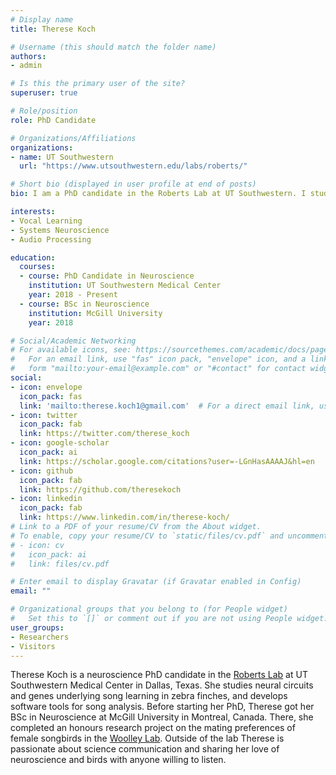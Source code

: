 ```yaml
---
# Display name
title: Therese Koch

# Username (this should match the folder name)
authors:
- admin

# Is this the primary user of the site?
superuser: true

# Role/position
role: PhD Candidate

# Organizations/Affiliations
organizations:
- name: UT Southwestern
  url: "https://www.utsouthwestern.edu/labs/roberts/"

# Short bio (displayed in user profile at end of posts)
bio: I am a PhD candidate in the Roberts Lab at UT Southwestern. I study neural circuits and genes underlying song learning in zebra finches, and develop software tools for song analysis. 

interests:
- Vocal Learning
- Systems Neuroscience
- Audio Processing

education:
  courses:
  - course: PhD Candidate in Neuroscience
    institution: UT Southwestern Medical Center
    year: 2018 - Present
  - course: BSc in Neuroscience
    institution: McGill University
    year: 2018

# Social/Academic Networking
# For available icons, see: https://sourcethemes.com/academic/docs/page-builder/#icons
#   For an email link, use "fas" icon pack, "envelope" icon, and a link in the
#   form "mailto:your-email@example.com" or "#contact" for contact widget.
social:
- icon: envelope
  icon_pack: fas
  link: 'mailto:therese.koch1@gmail.com'  # For a direct email link, use "mailto:test@example.org".
- icon: twitter
  icon_pack: fab
  link: https://twitter.com/therese_koch
- icon: google-scholar
  icon_pack: ai
  link: https://scholar.google.com/citations?user=-LGnHasAAAAJ&hl=en
- icon: github
  icon_pack: fab
  link: https://github.com/theresekoch
- icon: linkedin
  icon_pack: fab
  link: https://www.linkedin.com/in/therese-koch/
# Link to a PDF of your resume/CV from the About widget.
# To enable, copy your resume/CV to `static/files/cv.pdf` and uncomment the lines below.
# - icon: cv
#   icon_pack: ai
#   link: files/cv.pdf

# Enter email to display Gravatar (if Gravatar enabled in Config)
email: ""

# Organizational groups that you belong to (for People widget)
#   Set this to `[]` or comment out if you are not using People widget.
user_groups:
- Researchers
- Visitors
---
```


Therese Koch is a neuroscience PhD candidate in the [Roberts Lab](https://www.utsouthwestern.edu/labs/roberts/) at UT Southwestern Medical Center in Dallas, Texas. She studies neural circuits and genes underlying song learning in zebra finches, and develops software tools for song analysis. Before starting her PhD, Therese got her BSc in Neuroscience at McGill University in Montreal, Canada. There, she completed an honours research project on the mating preferences of female songbirds in the [Woolley Lab](https://sarahwoolleylab.wordpress.com/). Outside of the lab Therese is passionate about science communication and sharing her love of neuroscience and birds with anyone willing to listen.
